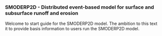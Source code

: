 ###  SMODERP2D - Distributed event-based model for surface and subsurface runoff and erosion  ### 

Welcome to start guide for the SMODERP2D model. The ambition to this text it to provide basis information to users run the SMODERP2D model.
